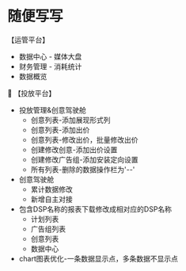 # 随便写写

【运管平台】

* 数据中心 - 媒体大盘
* 财务管理 - 消耗统计
* 数据概览

 
【投放平台】


* 投放管理&创意驾驶舱
    * 创意列表-添加展现形式列
    * 创意列表-添加出价
    * 创意列表-修改出价，批量修改出价
    * 创建修改创意-添加出价设置
    * 创建修改广告组-添加安装定向设置
    * 所有列表-删除的数据操作栏为'--'
* 创意驾驶舱
    * 累计数据修改
    * 新增自主对接
* 包含DSP名称的报表下载修改成相对应的DSP名称
    * 计划列表
    * 广告组列表
    * 创意列表
    * 数据中心
* chart图表优化-一条数据显示点，多条数据不显示点
​

